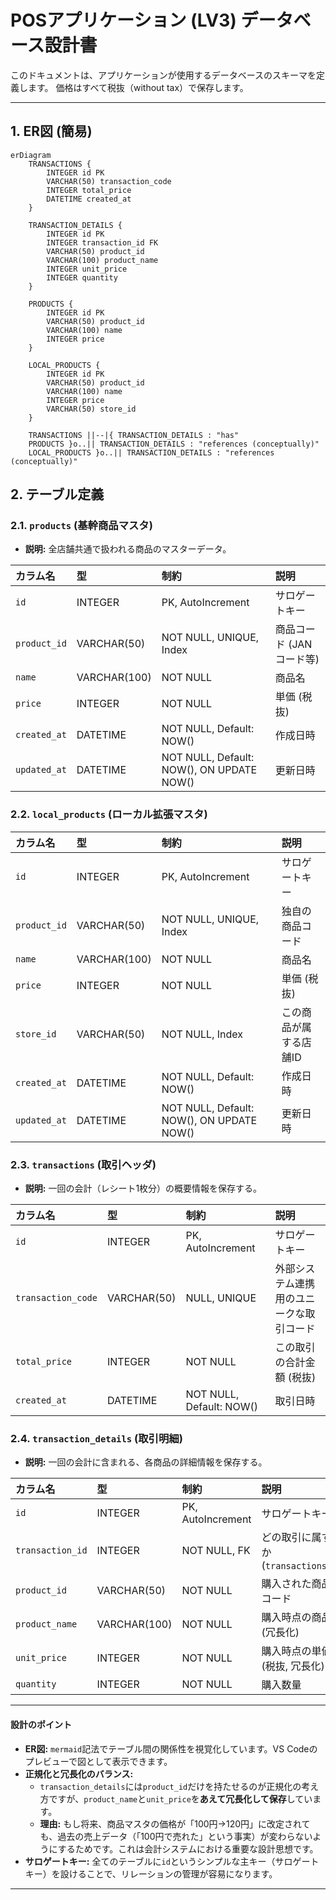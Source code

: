 # POSアプリケーション (LV3) データベース設計書

このドキュメントは、アプリケーションが使用するデータベースのスキーマを定義します。
価格はすべて税抜（without tax）で保存します。

---

## 1. ER図 (簡易)

```mermaid
erDiagram
    TRANSACTIONS {
        INTEGER id PK
        VARCHAR(50) transaction_code
        INTEGER total_price
        DATETIME created_at
    }

    TRANSACTION_DETAILS {
        INTEGER id PK
        INTEGER transaction_id FK
        VARCHAR(50) product_id
        VARCHAR(100) product_name
        INTEGER unit_price
        INTEGER quantity
    }

    PRODUCTS {
        INTEGER id PK
        VARCHAR(50) product_id
        VARCHAR(100) name
        INTEGER price
    }

    LOCAL_PRODUCTS {
        INTEGER id PK
        VARCHAR(50) product_id
        VARCHAR(100) name
        INTEGER price
        VARCHAR(50) store_id
    }

    TRANSACTIONS ||--|{ TRANSACTION_DETAILS : "has"
    PRODUCTS }o..|| TRANSACTION_DETAILS : "references (conceptually)"
    LOCAL_PRODUCTS }o..|| TRANSACTION_DETAILS : "references (conceptually)"
```

## 2. テーブル定義

### 2.1. `products` (基幹商品マスタ)

- **説明:** 全店舗共通で扱われる商品のマスターデータ。

| カラム名       | 型            | 制約                                  | 説明                   |
| :------------- | :------------ | :------------------------------------ | :--------------------- |
| `id`           | INTEGER       | PK, AutoIncrement                     | サロゲートキー         |
| `product_id` | VARCHAR(50)   | NOT NULL, UNIQUE, Index               | 商品コード (JANコード等) |
| `name`         | VARCHAR(100)  | NOT NULL                              | 商品名                 |
| `price`        | INTEGER       | NOT NULL                              | 単価 (税抜)            |
| `created_at`   | DATETIME      | NOT NULL, Default: NOW()              | 作成日時               |
| `updated_at`   | DATETIME      | NOT NULL, Default: NOW(), ON UPDATE NOW() | 更新日時               |

### 2.2. `local_products` (ローカル拡張マスタ)

| カラム名       | 型            | 制約                                  | 説明                   |
| :------------- | :------------ | :------------------------------------ | :--------------------- |
| `id`           | INTEGER       | PK, AutoIncrement                     | サロゲートキー         |
| `product_id` | VARCHAR(50)   | NOT NULL, UNIQUE, Index               | 独自の商品コード       |
| `name`         | VARCHAR(100)  | NOT NULL                              | 商品名                 |
| `price`        | INTEGER       | NOT NULL                              | 単価 (税抜)            |
| `store_id`     | VARCHAR(50)   | NOT NULL, Index                       | この商品が属する店舗ID |
| `created_at`   | DATETIME      | NOT NULL, Default: NOW()              | 作成日時               |
| `updated_at`   | DATETIME      | NOT NULL, Default: NOW(), ON UPDATE NOW() | 更新日時               |

### 2.3. `transactions` (取引ヘッダ)

- **説明:** 一回の会計（レシート1枚分）の概要情報を保存する。

| カラム名           | 型          | 制約                     | 説明                                         |
| :----------------- | :---------- | :----------------------- | :------------------------------------------- |
| `id`               | INTEGER     | PK, AutoIncrement        | サロゲートキー                               |
| `transaction_code` | VARCHAR(50) | NULL, UNIQUE             | 外部システム連携用のユニークな取引コード     |
| `total_price`      | INTEGER     | NOT NULL                 | この取引の合計金額 (税抜)                    |
| `created_at`       | DATETIME    | NOT NULL, Default: NOW() | 取引日時                                     |

### 2.4. `transaction_details` (取引明細)

- **説明:** 一回の会計に含まれる、各商品の詳細情報を保存する。

| カラム名         | 型            | 制約             | 説明                                    |
| :--------------- | :------------ | :--------------- | :-------------------------------------- |
| `id`             | INTEGER       | PK, AutoIncrement| サロゲートキー                          |
| `transaction_id` | INTEGER       | NOT NULL, FK     | どの取引に属するか (`transactions.id`)  |
| `product_id`   | VARCHAR(50)   | NOT NULL         | 購入された商品のコード                  |
| `product_name`   | VARCHAR(100)  | NOT NULL         | 購入時点の商品名 (冗長化)               |
| `unit_price`     | INTEGER       | NOT NULL         | 購入時点の単価 (税抜, 冗長化)           |
| `quantity`       | INTEGER       | NOT NULL         | 購入数量                                |

---

#### 設計のポイント

- **ER図:** `mermaid`記法でテーブル間の関係性を視覚化しています。VS Codeのプレビューで図として表示できます。
- **正規化と冗長化のバランス:**
  - `transaction_details`には`product_id`だけを持たせるのが正規化の考え方ですが、`product_name`と`unit_price`を**あえて冗長化して保存**しています。
  - **理由:** もし将来、商品マスタの価格が「100円→120円」に改定されても、過去の売上データ（「100円で売れた」という事実）が変わらないようにするためです。これは会計システムにおける重要な設計思想です。
- **サロゲートキー:** 全てのテーブルに`id`というシンプルな主キー（サロゲートキー）を設けることで、リレーションの管理が容易になります。

---
